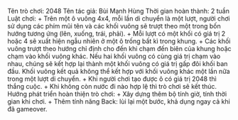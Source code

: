 Tên trò chơi: 2048
Tên tác giả: Bùi Mạnh Hùng
Thời gian hoàn thành: 2 tuần
Luật chơi: 
        + Trên một ô vuông 4x4, mỗi lần di chuyển là một lượt, người chơi sử dụng các phím mũi tên và các khối vuông sẽ trượt theo một trong bốn hướng tương ứng (lên, xuống, trái, phải). 
        + Mỗi lượt có một khối có giá trị 2 hoặc 4 sẽ xuất hiện ngẫu nhiên ở một ô trống bất kì trong khung.
        + Các khối vuông trượt theo hướng chỉ định cho đến khi chạm đến biên của khung hoặc chạm vào khối vuông khác. Nếu hai khối vuông có cùng giá trị chạm vào nhau, chúng sẽ kết hợp lại thành một khối vuông có giá trị gấp đôi khối ban đầu. Khối vuông kết quả không thể kết hợp với khối vuông khác một lần nữa trong một lượt di chuyển. 
        + Khi người chơi tạo được ô có giá trị 2048 thì thắng cuộc.
        + Khi không còn nước đi nào hợp lệ thì trò chơi sẽ kết thúc.
Hướng phát triển hoàn thiện trò chơi: 
        + Xây dựng thêm bộ tính giờ, tính thời gian khi chơi.
        + Thêm tính năng Back: lùi lại một bước, khả dụng ngay cả khi đã gameover.
        
